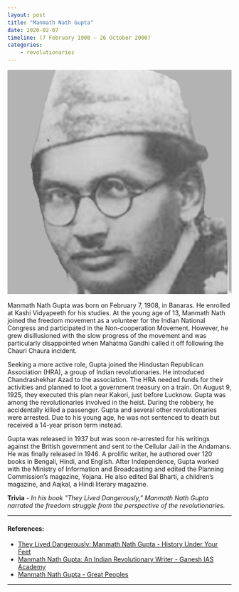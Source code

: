 ```yaml
---
layout: post
title: "Manmath Nath Gupta"
date: 2020-02-07
timeline: (7 February 1908 – 26 October 2000)
categories:
    - revolutionaries
---
```


<img src="/images/manmath-nath-gupta.png" alt="Manmath Nath Gupta Image" class="circular-img" />

Manmath Nath Gupta was born on February 7, 1908, in Banaras. He enrolled at Kashi Vidyapeeth for his studies. At the young age of 13, Manmath Nath joined the freedom movement as a volunteer for the Indian National Congress and participated in the Non-cooperation Movement. However, he grew disillusioned with the slow progress of the movement and was particularly disappointed when Mahatma Gandhi called it off following the Chauri Chaura incident.

Seeking a more active role, Gupta joined the Hindustan Republican Association (HRA), a group of Indian revolutionaries. He introduced Chandrashekhar Azad to the association. The HRA needed funds for their activities and planned to loot a government treasury on a train. On August 9, 1925, they executed this plan near Kakori, just before Lucknow. Gupta was among the revolutionaries involved in the heist. During the robbery, he accidentally killed a passenger. Gupta and several other revolutionaries were arrested. Due to his young age, he was not sentenced to death but received a 14-year prison term instead.

Gupta was released in 1937 but was soon re-arrested for his writings against the British government and sent to the Cellular Jail in the Andamans. He was finally released in 1946. A prolific writer, he authored over 120 books in Bengali, Hindi, and English. After Independence, Gupta worked with the Ministry of Information and Broadcasting and edited the Planning Commission’s magazine, Yojana. He also edited Bal Bharti, a children’s magazine, and Aajkal, a Hindi literary magazine.

__Trivia__ - *In his book "They Lived Dangerously," Manmath Nath Gupta narrated the freedom struggle from the perspective of the revolutionaries.*

---

#### References:

- [They Lived Dangerously: Manmath Nath Gupta - History Under Your Feet](https://historyunderyourfeet.wordpress.com/2020/02/07/they-lived-dangerously-manmath-nath-gupta/)
- [Manmath Nath Gupta: An Indian Revolutionary Writer - Ganesh IAS Academy](https://ganeshiasacademy.wordpress.com/2019/02/07/manmath-nath-gupta-an-indian-revolutionary-writer-and-author-of-autobiographical-historical-and-fictional-books-in-hindi-english-and-bengali/)
- [Manmath Nath Gupta - Great Peoples](https://greatpeoples.in/great/manmath-nath-gupta)

---
